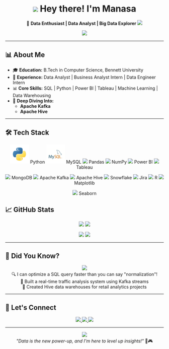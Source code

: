 <h1 align="center">
  <img src="https://media.giphy.com/media/hvRJCLFzcasrR4ia7z/giphy.gif" width="100"/>
  Hey there! I'm Manasa 
</h1>


<p align="center">
  🚀 <strong>Data Enthusiast | Data Analyst | Big Data Explorer</strong>  
  <img src="https://media.giphy.com/media/12oufCB0MyZ1Go/giphy.gif" width="50">
</p>

<p align="center">
  <img src="https://readme-typing-svg.demolab.com?font=Fira+Code&size=22&pause=1000&color=F76D57&width=600&lines=Transforming+raw+data+into+business+solutions!;SQL+%7C+Python+%7C+Power+BI+%7C+Big+Data+Tools">
</p>

---
## 📊 About Me  

- 🎓 **Education:** B.Tech in Computer Science, Bennett University  
- 🏬 **Experience:** Data Analyst | Business Analyst Intern | Data Engineer Intern  
- 📊 **Core Skills:** SQL | Python | Power BI | Tableau | Machine Learning | Data Warehousing  
- 📌 **Deep Diving Into:**  
  - **Apache Kafka**  
  - **Apache Hive**  

---

## 🛠️ Tech Stack  

<p align="center">
  <img src="https://raw.githubusercontent.com/github/explore/main/topics/python/python.png" width="60"/> Python
  <img src="https://raw.githubusercontent.com/github/explore/main/topics/mysql/mysql.png" width="60"/> MySQL
  <img src="https://raw.githubusercontent.com/databassme/icons/main/pandas.png" width="60"/> Pandas
  <img src="https://raw.githubusercontent.com/databassme/icons/main/numpy.png" width="60"/> NumPy
  <img src="https://raw.githubusercontent.com/databassme/icons/main/powerbi.png" width="60"/> Power BI
  <img src="https://raw.githubusercontent.com/databassme/icons/main/tableau.png" width="60"/> Tableau
</p>

<p align="center">
  <img src="https://raw.githubusercontent.com/databassme/icons/main/mongodb.png" width="60"/> MongoDB
  <img src="https://raw.githubusercontent.com/databassme/icons/main/kafka.png" width="60"/> Apache Kafka
  <img src="https://raw.githubusercontent.com/databassme/icons/main/hive.png" width="60"/> Apache Hive
  <img src="https://raw.githubusercontent.com/databassme/icons/main/snowflake.png" width="60"/> Snowflake
  <img src="https://raw.githubusercontent.com/databassme/icons/main/jira.png" width="60"/> Jira
  <img src="https://raw.githubusercontent.com/databassme/icons/main/r.png" width="60"/> R
  <img src="https://raw.githubusercontent.com/databassme/icons/main/matplotlib.png" width="60"/> Matplotlib
</p>

<p align="center">
  <img src="https://raw.githubusercontent.com/databassme/icons/main/seaborn.png" width="120"/> Seaborn
</p>





## 📈 GitHub Stats  

<p align="center">
  <img src="https://github-readme-stats.vercel.app/api?username=manasaoruganti&theme=radical&show_icons=true&count_private=true" width="47%"/>
  <img src="https://github-readme-streak-stats.herokuapp.com/?user=manasaoruganti&theme=radical" width="47%"/>
</p>

<p align="center">
  <img src="https://github-readme-stats.vercel.app/api/top-langs/?username=manasaoruganti&theme=radical&layout=compact" width="47%"/>
  <img src="https://github-profile-trophy.vercel.app/?username=manasaoruganti&theme=radical&column=4&no-frame=true" width="47%">
</p>

---

## 🌟 Did You Know?  

<p align="center">
  <img src="https://media.giphy.com/media/3o7qE1YN7aBOFPRw8E/giphy.gif" width="200">
  <br>
  🔍 I can optimize a SQL query faster than you can say "normalization"!<br>
  🧠 Built a real-time traffic analysis system using Kafka streams<br>
  🐝 Created Hive data warehouses for retail analytics projects
</p>

---

## 📩 Let's Connect  

<p align="center">
  <a href="https://www.linkedin.com/in/manasa-oruganti-37a311216/">
    <img src="https://img.shields.io/badge/LinkedIn-0A66C2?style=for-the-badge&logo=linkedin&logoColor=white">
  </a>
  <a href="https://github.com/Manasaoruganti">
    <img src="https://img.shields.io/badge/GitHub-181717?style=for-the-badge&logo=github&logoColor=white">
  </a>
  <a href="mailto:srimanasa1707@gmail.com">
    <img src="https://img.shields.io/badge/Email-EA4335?style=for-the-badge&logo=gmail&logoColor=white">
  </a>
</p>

---

<p align="center">
  <img src="https://media.giphy.com/media/VbnUQpnihPSIgIXuZv/giphy.gif" width="200">
  <br>
  <em>"Data is the new power-up, and I'm here to level up insights!"</em> 🍄🎮
</p>
